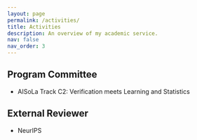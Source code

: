 ```yaml
---
layout: page
permalink: /activities/
title: Activities
description: An overview of my academic service.
nav: false
nav_order: 3
---
```


Program Committee
------
- AISoLa Track C2: Verification meets Learning and Statistics

External Reviewer
------
<!-- 2023 -->
- NeurIPS 
